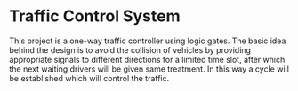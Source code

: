 # Traffic Control System

This project is a one-way traffic controller using logic gates. The basic idea behind the design is to avoid the collision of vehicles by providing appropriate signals to different directions for a limited time slot, after which the next waiting drivers will be given same treatment. In this way a cycle will be established which will control the traffic.
